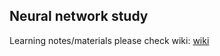 ## Neural network study
Learning notes/materials please check wiki: [wiki](https://github.com/Techget/comp9444NeuralNet/wiki/comp9444NeuralNet-study-notes)
